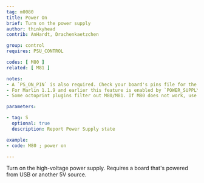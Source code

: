 ```yaml
---
tag: m0080
title: Power On
brief: Turn on the power supply
author: thinkyhead
contrib: AnHardt, Drachenkaetzchen

group: control
requires: PSU_CONTROL

codes: [ M80 ]
related: [ M81 ]

notes:
- A `PS_ON_PIN` is also required. Check your board's pins file for the default.
- For Marlin 1.1.9 and earlier this feature is enabled by `POWER_SUPPLY`.
- Some octoprint plugins filter out M80/M81. If M80 does not work, use a plain serial terminal first prior reporting a bug.

parameters:

- tag: S
  optional: true
  description: Report Power Supply state

example:
- code: M80 ; power on

---
```


Turn on the high-voltage power supply. Requires a board that's powered from USB or another 5V source.
